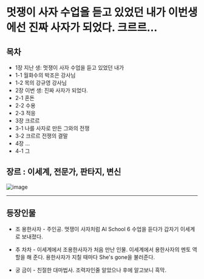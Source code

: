 # 멋쟁이 사자 수업을 듣고 있었던 내가 이번생에선 진짜 사자가 되었다. 크르르...

## 목차

- 1장 지난 생: 멋쟁이 사자 수업을 듣고 있었던 내가
-  1-1 월화수의 박조은 강사님
-  1-2 목의 강규영 강사님
- 2장 이번 생: 진짜 사자가 되었다.
-  2-1 혼돈
-  2-2 수용
-  2-3 적응
- 3장 크르르
-  3-1 나를 사자로 만든 그와의 전쟁
-  3-2 크르르 전쟁의 결말
- 4장 ...
-  4-1 그 

## 장르 : 이세계, 전문가, 판타지, 변신

![image](https://user-images.githubusercontent.com/107037722/184081003-2460629c-5589-422a-9d14-8e970e16e247.png)

---

## 등장인물

- 조 용한사자 - 주인공. 멋쟁이 사자처럼 AI School 6 수업을 듣다가 갑자기 이세계로 보내졌다.

- 추 차차 - 이세계에서 조용한사자가 처음 만난 인물. 이세계에서 용한사자의 멘토 역할을 해 준다. 용한사자가 지칠 때마다 She's gone을 불러준다.

- 궁 금이 - 친절한 대마법사. 조력자인줄 알았으나 후에 알고보니 흑막.
